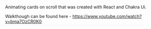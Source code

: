 Animating cards on scroll that was created with React and Chakra Ui.

Walkthough can be found here - https://www.youtube.com/watch?v=bma7OzCR0K0
